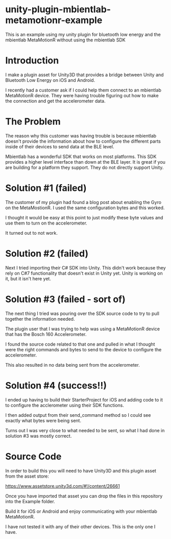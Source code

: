 # unity-plugin-mbientlab-metamotionr-example
This is an example using my unity plugin for bluetooth low energy and the mbientlab MetaMotionR without using the mbientlab SDK

# Introduction
I make a plugin asset for Unity3D that provides a bridge between Unity and Bluetooth Low Energy on iOS and Android.

I recently had a customer ask if I could help them connect to an mbientlab MetaMotionR device. They were having trouble figuring out how to make the connection and get the accelerometer data.

# The Problem
The reason why this customer was having trouble is because mbientlab doesn't provide the information about how to configure the different parts inside of their devices to send data at the BLE level.

Mbientlab has a wonderful SDK that works on most platforms. This SDK provides a higher level interface than down at the BLE layer. It is great if you are building for a platform they support. They do not directly support Unity.

# Solution #1 (failed)
The customer of my plugin had found a blog post about enabling the Gyro on the MetaMostionR. I used the same configuration bytes and this worked.

I thought it would be easy at this point to just modify these byte values and use them to turn on the accelerometer.

It turned out to not work.

# Solution #2 (failed)
Next I tried importing their C# SDK into Unity. This didn't work because they rely on C#7 functionality that doesn't exist in Unity yet. Unity is working on it, but it isn't here yet.

# Solution #3 (failed - sort of)
The next thing I tried was pouring over the SDK source code to try to pull together the information needed.

The plugin user that I was trying to help was using a MetaMotionR device that has the Bosch 160 Accelerometer.

I found the source code related to that one and pulled in what I thought were the right commands and bytes to send to the device to configure the accelerometer.

This also resulted in no data being sent from the accelerometer.

# Solution #4 (success!!)
I ended up having to build their StarterProject for iOS and adding code to it to configure the acclerometer using their SDK functions.

I then added output from their send_command method so I could see exactly what bytes were being sent.

Turns out I was very close to what needed to be sent, so what I had done in solution #3 was mostly correct.

# Source Code
In order to build this you will need to have Unity3D and this plugin asset from the asset store:

https://www.assetstore.unity3d.com/#!/content/26661

Once you have imported that asset you can drop the files in this repository into the Example folder.

Build it for iOS or Android and enjoy communicating with your mbientlab MetaMotionR.

I have not tested it with any of their other devices. This is the only one I have.
